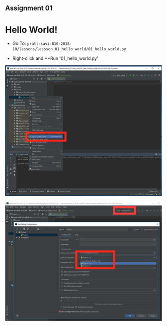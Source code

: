 ## Assignment 01
# Hello World!

* Go To: `pratt-savi-810-2018-10/lessons/lessson_01_hello_world/01_hello_world.py`

* Right-click and **Run '01_hello_world.py'

![](../../images/01_hello_world/01_hello_world-run_in_pycharm.png)


![](../../images/01_hello_world/01_hello_world-pycharm_run_debug_configuration.png)
